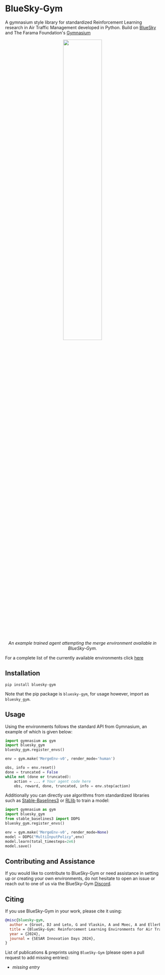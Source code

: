 # BlueSky-Gym
A gymnasium style library for standardized Reinforcement Learning research in Air Traffic Management developed in Python.
Build on [BlueSky](https://github.com/TUDelft-CNS-ATM/bluesky) and The Farama Foundation's [Gymnasium](https://github.com/Farama-Foundation/Gymnasium)

<p align="center">
    <img src="https://github.com/user-attachments/assets/6ae83579-78af-4cb7-8096-3a10af54a5c5" width=50% height=50%><br/>
    <em>An example trained agent attempting the merge environment available in BlueSky-Gym.</em>
</p>

For a complete list of the currently available environments click [here](bluesky_gym/envs/README.md)

## Installation

`pip install bluesky-gym`

Note that the pip package is `bluesky-gym`, for usage however, import as `bluesky_gym`.

## Usage
Using the environments follows the standard API from Gymnasium, an example of which is given below:

```python
import gymnasium as gym
import bluesky_gym
bluesky_gym.register_envs()

env = gym.make('MergeEnv-v0', render_mode='human')

obs, info = env.reset()
done = truncated = False
while not (done or truncated):
    action = ... # Your agent code here
    obs, reward, done, truncated, info = env.step(action)
```

Additionally you can directly use algorithms from standardized libraries such as [Stable-Baselines3](https://stable-baselines3.readthedocs.io/en/master/) or [RLlib](https://docs.ray.io/en/latest/rllib/index.html) to train a model:

```python
import gymnasium as gym
import bluesky_gym
from stable_baselines3 import DDPG
bluesky_gym.register_envs()

env = gym.make('MergeEnv-v0', render_mode=None)
model = DDPG("MultiInputPolicy",env)
model.learn(total_timesteps=2e6)
model.save()
```

## Contributing and Assistance
If you would like to contribute to BlueSky-Gym or need assistance in setting up or creating your own environments, do not hesitate to open an issue or reach out to one of us via the BlueSky-Gym [Discord](https://discord.gg/3Eta49vb).



## Citing

If you use BlueSky-Gym in your work, please cite it using:
```bibtex
@misc{bluesky-gym,
  author = {Groot, DJ and Leto, G and Vlaskin, A and Moec, A and Ellerbroek, J},
  title = {BlueSky-Gym: Reinforcement Learning Environments for Air Traffic Applications},
  year = {2024},
  journal = {SESAR Innovation Days 2024},
}
```

List of publications & preprints using `BlueSky-Gym` (please open a pull request to add missing entries):
*   _missing entry_
